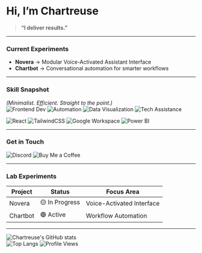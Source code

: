 # Hi, I’m Chartreuse

> **“I deliver results.”**

---

### Current Experiments
- **Novera** → Modular Voice-Activated Assistant Interface  
- **Chartbot** → Conversational automation for smarter workflows

---

### Skill Snapshot
*(Minimalist. Efficient. Straight to the point.)*  
![Frontend Dev](https://img.shields.io/badge/Frontend_Dev-3178C6?style=flat&logo=javascript&logoColor=white)
![Automation](https://img.shields.io/badge/Automation-00BFFF?style=flat&logo=zapier&logoColor=white)
![Data Visualization](https://img.shields.io/badge/Data_Visualization-FBBD00?style=flat&logo=powerbi&logoColor=white)
![Tech Assistance](https://img.shields.io/badge/Tech_Assistance-333333?style=flat&logo=helpdesk&logoColor=white)  

![React](https://img.shields.io/badge/React-20232A?style=flat&logo=react&logoColor=61DAFB)
![TailwindCSS](https://img.shields.io/badge/Tailwind_CSS-38B2AC?style=flat&logo=tailwindcss&logoColor=white)
![Google Workspace](https://img.shields.io/badge/Google_Workspace-4285F4?style=flat&logo=google&logoColor=white)
![Power BI](https://img.shields.io/badge/Power_BI-F2C811?style=flat&logo=powerbi&logoColor=white)  

---

### Get in Touch
![Discord](https://img.shields.io/badge/Discord-chart.reuse-7289DA?style=flat&logo=discord&logoColor=white)
![Buy Me a Coffee](https://img.shields.io/badge/Buy_Me_a_Coffee-FFDD00?style=flat&logo=buy-me-a-coffee&logoColor=black)

---

### Lab Experiments
| Project  | Status | Focus Area |
|----------|--------|------------|
| Novera   | 🟡 In Progress | Voice-Activated Interface |
| Chartbot | 🟢 Active | Workflow Automation |

---

![Chartreuse's GitHub stats](https://github-readme-stats.vercel.app/api?username=JadDavidIsReal&show_icons=true&theme=tokyonight)  
![Top Langs](https://github-readme-stats.vercel.app/api/top-langs/?username=JadDavidIsReal&layout=compact&theme=tokyonight)
![Profile Views](https://komarev.com/ghpvc/?username=JadDavidIsReal&color=blue)
